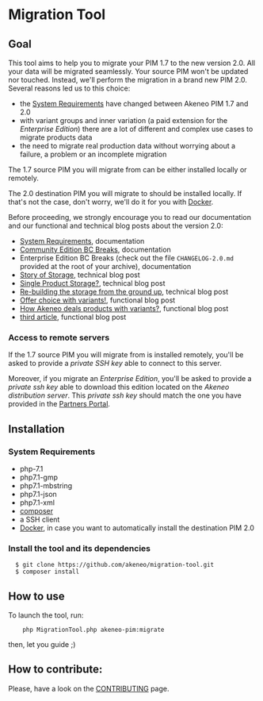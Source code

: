 # Migration Tool

## Goal

This tool aims to help you to migrate your PIM 1.7 to the new version 2.0. All your data will be migrated seamlessly. Your source PIM won't be updated nor touched. Instead, we'll perform the migration in a brand new PIM 2.0. Several reasons led us to this choice:
- the [System Requirements](TODO) have changed between Akeneo PIM 1.7 and 2.0
- with variant groups and inner variation (a paid extension for the _Enterprise Edition_) there are a lot of different and complex use cases to migrate products data
- the need to migrate real production data without worrying about a failure, a problem or an incomplete migration

The 1.7 source PIM you will migrate from can be either installed locally or remotely. 

The 2.0 destination PIM you will migrate to should be installed locally. If that's not the case, don't worry, we'll do it for you with [Docker](https://www.docker.com/).

Before proceeding, we strongly encourage you to read our documentation and our functional and technical blog posts about the version 2.0:
- [System Requirements](TODO), documentation
- [Community Edition BC Breaks](TODO), documentation
- Enterprise Edition BC Breaks (check out the file `CHANGELOG-2.0.md` provided at the root of your archive), documentation
- [Story of Storage](https://medium.com/akeneo-labs/story-of-storage-9dbc27090de0), technical blog post
- [Single Product Storage?](https://medium.com/akeneo-labs/single-product-storage-28d92f35cbd7), technical blog post
- [Re-building the storage from the ground up](https://medium.com/akeneo-labs/re-building-the-storage-from-the-ground-up-d857bf497c32), technical blog post
- [Offer choice with variants!](TODO), functional blog post
- [How Akeneo deals products with variants?](TODO), functional blog post
- [third article](TODO), functional blog post

### Access to remote servers

If the 1.7 source PIM you will migrate from is installed remotely, you'll be asked to provide a *private SSH key* able to connect to this server.

Moreover, if you migrate an _Enterprise Edition_, you'll be asked to provide a *private ssh key* able to download this edition located on the _Akeneo distribution server_. This *private ssh key* should match the one you have provided in the [Partners Portal](https://partners.akeneo.com/login).

## Installation

### System Requirements

- php-7.1
- php7.1-gmp
- php7.1-mbstring
- php7.1-json
- php7.1-xml
- [composer](https://getcomposer.org/download/)
- a SSH client
- [Docker](https://www.docker.com/), in case you want to automatically install the destination PIM 2.0

### Install the tool and its dependencies

```
  $ git clone https://github.com/akeneo/migration-tool.git
  $ composer install
```

## How to use

To launch the tool, run:

```
    php MigrationTool.php akeneo-pim:migrate
```

then, let you guide ;) 

## How to contribute:

Please, have a look on the [CONTRIBUTING](./.github/CONTRIBUTING.md) page.
